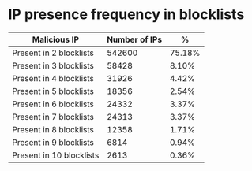 # IP presence frequency in blocklists
| Malicious IP | Number of IPs | % |
|----|----|----|
| Present in 2 blocklists | 542600 | 75.18% |
| Present in 3 blocklists | 58428 | 8.10% |
| Present in 4 blocklists | 31926 | 4.42% |
| Present in 5 blocklists | 18356 | 2.54% |
| Present in 6 blocklists | 24332 | 3.37% |
| Present in 7 blocklists | 24313 | 3.37% |
| Present in 8 blocklists | 12358 | 1.71% |
| Present in 9 blocklists | 6814 | 0.94% |
| Present in 10 blocklists | 2613 | 0.36% |
